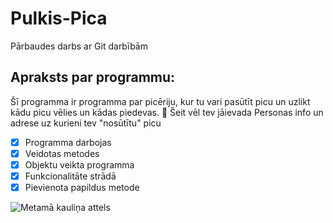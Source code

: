 # Pulkis-Pica
Pārbaudes darbs ar Git darbībām
## Apraksts par programmu:
Šī programma ir programma par picēriju, kur tu vari pasūtīt picu un uzlikt kādu picu vēlies un kādas piedevas. :pizza:
Šeit vēl tev jāievada Personas info un adrese uz kurieni tev "nosūtītu" picu
 - [x] Programma darbojas
 - [x] Veidotas metodes
 - [x] Objektu veikta programma
 - [x] Funkcionalitāte strādā
 - [x] Pievienota papildus metode
 
![Metamā kauliņa attels](https://media-cdn.tripadvisor.com/media/photo-s/1b/59/24/ba/pizza.jpg)

